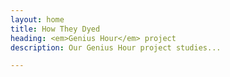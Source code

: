 ```yaml
---
layout: home
title: How They Dyed
heading: <em>Genius Hour</em> project
description: Our Genius Hour project studies...

---
```

